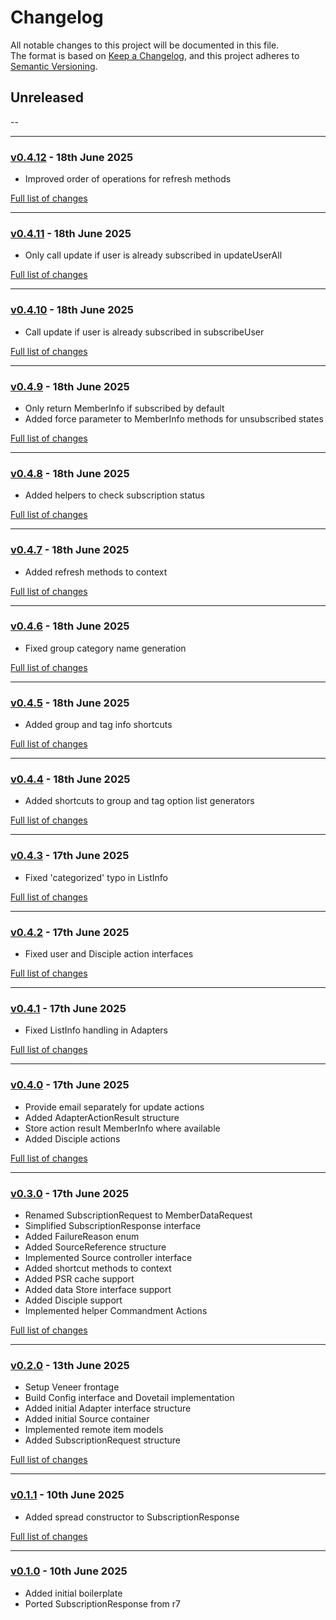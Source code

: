 # Changelog

All notable changes to this project will be documented in this file.<br>
The format is based on [Keep a Changelog](https://keepachangelog.com/en/1.0.0/),
and this project adheres to [Semantic Versioning](https://semver.org/spec/v2.0.0.html).

## Unreleased
--

---

### [v0.4.12](https://github.com/decodelabs/telegraph/commits/v0.4.12) - 18th June 2025

- Improved order of operations for refresh methods

[Full list of changes](https://github.com/decodelabs/telegraph/compare/v0.4.11...v0.4.12)

---

### [v0.4.11](https://github.com/decodelabs/telegraph/commits/v0.4.11) - 18th June 2025

- Only call update if user is already subscribed in updateUserAll

[Full list of changes](https://github.com/decodelabs/telegraph/compare/v0.4.10...v0.4.11)

---

### [v0.4.10](https://github.com/decodelabs/telegraph/commits/v0.4.10) - 18th June 2025

- Call update if user is already subscribed in subscribeUser

[Full list of changes](https://github.com/decodelabs/telegraph/compare/v0.4.9...v0.4.10)

---

### [v0.4.9](https://github.com/decodelabs/telegraph/commits/v0.4.9) - 18th June 2025

- Only return MemberInfo if subscribed by default
- Added force parameter to MemberInfo methods for unsubscribed states

[Full list of changes](https://github.com/decodelabs/telegraph/compare/v0.4.8...v0.4.9)

---

### [v0.4.8](https://github.com/decodelabs/telegraph/commits/v0.4.8) - 18th June 2025

- Added helpers to check subscription status

[Full list of changes](https://github.com/decodelabs/telegraph/compare/v0.4.7...v0.4.8)

---

### [v0.4.7](https://github.com/decodelabs/telegraph/commits/v0.4.7) - 18th June 2025

- Added refresh methods to context

[Full list of changes](https://github.com/decodelabs/telegraph/compare/v0.4.6...v0.4.7)

---

### [v0.4.6](https://github.com/decodelabs/telegraph/commits/v0.4.6) - 18th June 2025

- Fixed group category name generation

[Full list of changes](https://github.com/decodelabs/telegraph/compare/v0.4.5...v0.4.6)

---

### [v0.4.5](https://github.com/decodelabs/telegraph/commits/v0.4.5) - 18th June 2025

- Added group and tag info shortcuts

[Full list of changes](https://github.com/decodelabs/telegraph/compare/v0.4.4...v0.4.5)

---

### [v0.4.4](https://github.com/decodelabs/telegraph/commits/v0.4.4) - 18th June 2025

- Added shortcuts to group and tag option list generators

[Full list of changes](https://github.com/decodelabs/telegraph/compare/v0.4.3...v0.4.4)

---

### [v0.4.3](https://github.com/decodelabs/telegraph/commits/v0.4.3) - 17th June 2025

- Fixed 'categorized' typo in ListInfo

[Full list of changes](https://github.com/decodelabs/telegraph/compare/v0.4.2...v0.4.3)

---

### [v0.4.2](https://github.com/decodelabs/telegraph/commits/v0.4.2) - 17th June 2025

- Fixed user and Disciple action interfaces

[Full list of changes](https://github.com/decodelabs/telegraph/compare/v0.4.1...v0.4.2)

---

### [v0.4.1](https://github.com/decodelabs/telegraph/commits/v0.4.1) - 17th June 2025

- Fixed ListInfo handling in Adapters

[Full list of changes](https://github.com/decodelabs/telegraph/compare/v0.4.0...v0.4.1)

---

### [v0.4.0](https://github.com/decodelabs/telegraph/commits/v0.4.0) - 17th June 2025

- Provide email separately for update actions
- Added AdapterActionResult structure
- Store action result MemberInfo where available
- Added Disciple actions

[Full list of changes](https://github.com/decodelabs/telegraph/compare/v0.3.0...v0.4.0)

---

### [v0.3.0](https://github.com/decodelabs/telegraph/commits/v0.3.0) - 17th June 2025

- Renamed SubscriptionRequest to MemberDataRequest
- Simplified SubscriptionResponse interface
- Added FailureReason enum
- Added SourceReference structure
- Implemented Source controller interface
- Added shortcut methods to context
- Added PSR cache support
- Added data Store interface support
- Added Disciple support
- Implemented helper Commandment Actions

[Full list of changes](https://github.com/decodelabs/telegraph/compare/v0.2.0...v0.3.0)

---

### [v0.2.0](https://github.com/decodelabs/telegraph/commits/v0.2.0) - 13th June 2025

- Setup Veneer frontage
- Build Config interface and Dovetail implementation
- Added initial Adapter interface structure
- Added initial Source container
- Implemented remote item models
- Added SubscriptionRequest structure

[Full list of changes](https://github.com/decodelabs/telegraph/compare/v0.1.1...v0.2.0)

---

### [v0.1.1](https://github.com/decodelabs/telegraph/commits/v0.1.1) - 10th June 2025

- Added spread constructor to SubscriptionResponse

[Full list of changes](https://github.com/decodelabs/telegraph/compare/v0.1.0...v0.1.1)

---

### [v0.1.0](https://github.com/decodelabs/telegraph/commits/v0.1.0) - 10th June 2025

- Added initial boilerplate
- Ported SubscriptionResponse from r7
